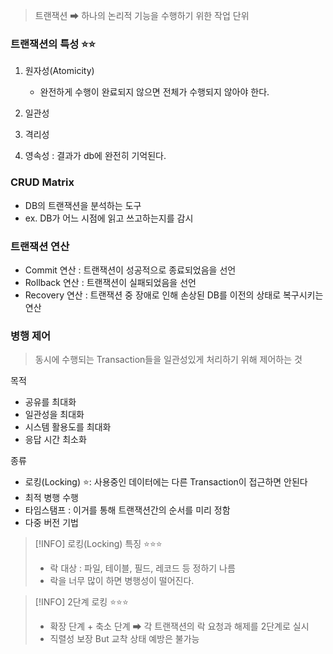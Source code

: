 
> 트랜잭션 ➡ 하나의 논리적 기능을 수행하기 위한 작업 단위 


### 트랜잭션의 특성 ⭐⭐

1. 원자성(Atomicity)
	- 완전하게 수행이 완료되지 않으면 전체가 수행되지 않아야 한다.
	
2. 일관성 
3. 격리성 
4. 영속성 : 결과가 db에 완전히 기억된다.

### CRUD Matrix 

- DB의 트랜잭션을 분석하는 도구
- ex. DB가 어느 시점에 읽고 쓰고하는지를 감시

### 트랜잭션 연산

- Commit 연산 : 트랜잭션이 성공적으로 종료되었음을 선언
- Rollback 연산 : 트랜잭션이 실패되었음을 선언
- Recovery 연산 : 트랜잭션 중 장애로 인해 손상된 DB를 이전의 상태로 복구시키는 연산


### 병행 제어 

> 동시에 수행되는 Transaction들을 일관성있게 처리하기 위해 제어하는 것 

목적 
- 공유를 최대화
- 일관성을 최대화
- 시스템 활용도를 최대화
- 응답 시간 최소화

종류
- 로킹(Locking) ⭐: 사용중인 데이터에는 다른 Transaction이 접근하면 안된다
- 최적 병행 수행
- 타임스탬프 : 이거를 통해 트랜잭션간의 순서를 미리 정함 
- 다중 버전 기법 

> [!INFO] 로킹(Locking) 특징 ⭐⭐⭐
> - 락 대상 : 파일, 테이블, 필드, 레코드 등  정하기 나름
> - 락을 너무 많이 하면 병행성이 떨어진다.
> 

> [!INFO] 2단계 로킹  ⭐⭐⭐
> - 확장 단계 + 축소 단계 ➡ 각 트랜잭션의 락 요청과 해제를 2단계로 실시
> - 직렬성 보장 But 교착 상태 예방은 불가능






